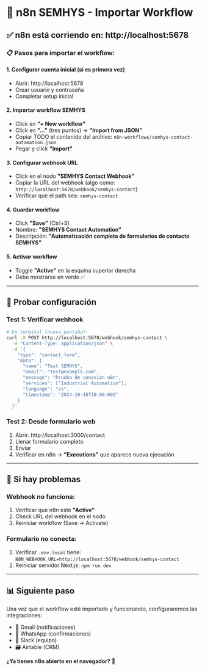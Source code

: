 # 🎯 n8n SEMHYS - Importar Workflow

## ✅ n8n está corriendo en: http://localhost:5678

### 📋 Pasos para importar el workflow:

#### 1. **Configurar cuenta inicial** (si es primera vez)
   - Abrir: http://localhost:5678
   - Crear usuario y contraseña
   - Completar setup inicial

#### 2. **Importar workflow SEMHYS**
   - Click en **"+ New workflow"**
   - Click en **"..."** (tres puntos) → **"Import from JSON"**
   - Copiar TODO el contenido del archivo: `n8n-workflows/semhys-contact-automation.json`
   - Pegar y click **"Import"**

#### 3. **Configurar webhook URL**
   - Click en el nodo **"SEMHYS Contact Webhook"**
   - Copiar la URL del webhook (algo como: `http://localhost:5678/webhook/semhys-contact`)
   - Verificar que el path sea: `semhys-contact`

#### 4. **Guardar workflow**
   - Click **"Save"** (Ctrl+S)
   - Nombre: **"SEMHYS Contact Automation"**
   - Descripción: **"Automatización completa de formularios de contacto SEMHYS"**

#### 5. **Activar workflow**
   - Toggle **"Active"** en la esquina superior derecha
   - Debe mostrarse en verde ✅

---

## 🧪 Probar configuración

### Test 1: Verificar webhook
```bash
# En terminal (nueva pestaña):
curl -X POST http://localhost:5678/webhook/semhys-contact \
  -H "Content-Type: application/json" \
  -d '{
    "type": "contact_form",
    "data": {
      "name": "Test SEMHYS",
      "email": "test@example.com",
      "message": "Prueba de conexión n8n",
      "services": ["Industrial Automation"],
      "language": "es",
      "timestamp": "2024-10-18T10:00:00Z"
    }
  }'
```

### Test 2: Desde formulario web
1. Abrir: http://localhost:3000/contact
2. Llenar formulario completo
3. Enviar
4. Verificar en n8n → **"Executions"** que aparece nueva ejecución

---

## 🔧 Si hay problemas

### Webhook no funciona:
1. Verificar que n8n esté **"Active"** 
2. Check URL del webhook en el nodo
3. Reiniciar workflow (Save → Activate)

### Formulario no conecta:
1. Verificar `.env.local` tiene: `N8N_WEBHOOK_URL=http://localhost:5678/webhook/semhys-contact`
2. Reiniciar servidor Next.js: `npm run dev`

---

## 📊 Siguiente paso

Una vez que el workflow esté importado y funcionando, configuraremos las integraciones:
- 📧 Gmail (notificaciones)
- 📱 WhatsApp (confirmaciones)  
- 💬 Slack (equipo)
- 🗃️ Airtable (CRM)

**¿Ya tienes n8n abierto en el navegador?** 🎯